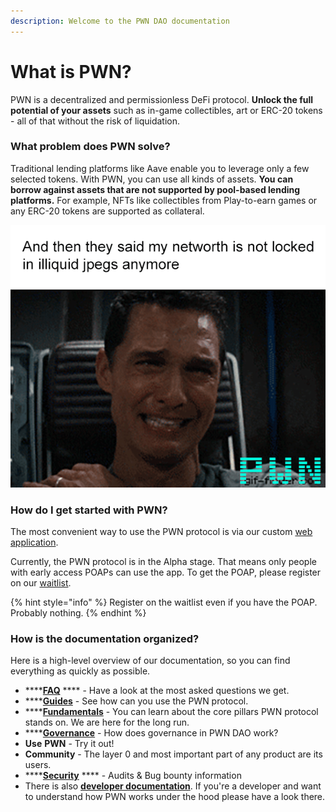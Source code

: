 ```yaml
---
description: Welcome to the PWN DAO documentation
---
```


# What is PWN?

PWN is a decentralized and permissionless DeFi protocol. **Unlock the full potential of your assets** such as in-game collectibles, art or ERC-20 tokens - all of that without the risk of liquidation.

### **What problem does PWN solve?**

Traditional lending platforms like Aave enable you to leverage only a few selected tokens. With PWN, you can use all kinds of assets. **You can borrow against assets that are not supported by pool-based lending platforms.** For example, NFTs like collectibles from Play-to-earn games or any ERC-20 tokens are supported as collateral.

![](.gitbook/assets/image.png)

### How do I get started with PWN?

The most convenient way to use the PWN protocol is via our custom [web application](https://app.pwn.finance).

Currently, the PWN protocol is in the Alpha stage. That means only people with early access POAPs can use the app. To get the POAP, please register on our [waitlist](https://pwn.finance/waitlist).

{% hint style="info" %}
Register on the waitlist even if you have the POAP. Probably nothing.
{% endhint %}

### How is the documentation organized?

Here is a high-level overview of our documentation, so you can find everything as quickly as possible.

* ****[**FAQ**](faq.md) **** - Have a look at the most asked questions we get.
* ****[**Guides**](broken-reference) - See how can you use the PWN protocol.&#x20;
* ****[**Fundamentals**](broken-reference) - You can learn about the core pillars PWN protocol stands on. We are here for the long run.
* ****[**Governance**](broken-reference) - How does governance in PWN DAO work?
* **Use** **PWN** - Try it out!
* **Community** - The layer 0 and most important part of any product are its users.
* ****[**Security**](broken-reference) **** - Audits & Bug bounty information
* There is also [**developer documentation**](https://pwn-1.gitbook.io/developer-docs/). If you're a developer and want to understand how PWN works under the hood please have a look there.&#x20;
